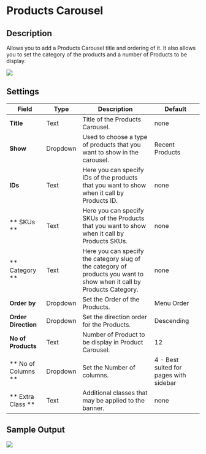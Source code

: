 #  Products Carousel

## Description

Allows you to add a Products Carousel title and ordering of it. It also allows you to set the category of the products and a number of Products to be display.

![](https://raw.githubusercontent.com/ibndawood/mcwpdoc/master/assets/images/vc-ProductsCarousel-setting..png)

## Settings

| Field | Type | Description | Default
| -- | -- | -- | -- |
| **Title** | Text | Title of the Products Carousel. | none
| **Show** | Dropdown | Used to choose a type of products that you want to show in the carousel. | Recent Products
| **IDs** | Text | Here you can specify IDs of the products that you want to show when it call by  Products ID.| none
| ** SKUs ** | Text |  Here you can specify SKUs of the Products that you want to show when it call by  Products SKUs. |  none
| ** Category ** | Text |  Here you can specify the category slug of the category of products you want to show when it call by  Products Category. | none
| **Order by** | Dropdown | Set the Order of the Products. | Menu Order
| **Order Direction** | Dropdown | Set the direction order for the Products. | Descending
| **No of Products** | Text | Number of Product to be display in Product Carousel. | 12
| ** No of Columns ** | Dropdown |Set the Number of columns. |  4 - Best suited for pages with sidebar
| ** Extra Class ** | Text | Additional classes that may be applied to the banner. | none


## Sample Output

![](https://raw.githubusercontent.com/ibndawood/mcwpdoc/master/assets/images/vc-ProductsCarousel-output.png)

